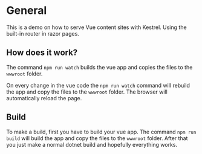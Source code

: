# General

This is a demo on how to serve Vue content sites with Kestrel. Using the built-in router in razor pages.

## How does it work?

The command `npm run watch` builds the vue app and copies the files to the `wwwroot` folder.

On every change in the vue code the `npm run watch` command will rebuild the app and copy the files to the `wwwroot` folder. The browser will automatically reload the page.

## Build

To make a build, first you have to build your vue app. The command `npm run build` will build the app and copy the files to the `wwwroot` folder.
After that you just make a normal dotnet build and hopefully everything works.
